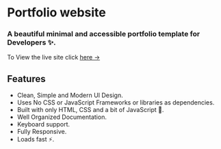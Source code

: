 # Portfolio website

### A beautiful minimal and accessible portfolio template for Developers ✨.

To View the live site click [here &rarr;](https://fridolin.rw)

## Features

- Clean, Simple and Modern UI Design.
- Uses No CSS or JavaScript Frameworks or libraries as dependencies.
- Built with only HTML, CSS and a bit of JavaScript 🔨.
- Well Organized Documentation.
- Keyboard support.
- Fully Responsive.
- Loads fast ⚡.
